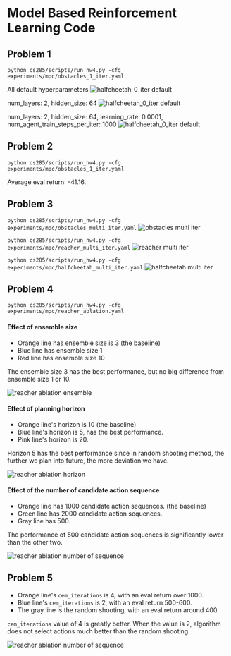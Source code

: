 

# Model Based Reinforcement Learning Code

## Problem 1
`python cs285/scripts/run_hw4.py -cfg experiments/mpc/obstacles_1_iter.yaml`

All default hyperparameters
![halfcheetah_0_iter default](https://github.com/wuwowuyi/Berkeley-CS285-Deep-Reinforcement-Learning/blob/learning/hw4/data/cheetah-cs285-v0_cheetah_0iter_l1_h32_mpcrandom_horizon10_actionseq1000_02-11-2023_16-48-34/itr_0_loss_curve.png)

num_layers: 2, hidden_size: 64
![halfcheetah_0_iter default](https://github.com/wuwowuyi/Berkeley-CS285-Deep-Reinforcement-Learning/blob/learning/hw4/data/cheetah-cs285-v0_cheetah_0iter_l2_h64_mpcrandom_horizon10_actionseq1000_02-11-2023_20-22-07/itr_0_loss_curve.png)

num_layers: 2, hidden_size: 64, learning_rate: 0.0001, num_agent_train_steps_per_iter: 1000
![halfcheetah_0_iter default](https://github.com/wuwowuyi/Berkeley-CS285-Deep-Reinforcement-Learning/blob/learning/hw4/data/cheetah-cs285-v0_cheetah_0iter_l2_h64_mpcrandom_horizon10_actionseq1000_02-11-2023_20-22-07/itr_0_loss_curve.png)

## Problem 2
`python cs285/scripts/run_hw4.py -cfg experiments/mpc/obstacles_1_iter.yaml`

Average eval return: -41.16.

## Problem 3

`python cs285/scripts/run_hw4.py -cfg experiments/mpc/obstacles_multi_iter.yaml`
![obstacles multi iter](https://github.com/wuwowuyi/Berkeley-CS285-Deep-Reinforcement-Learning/blob/learning/hw4/result_plots/obstacles_multi_iter.png)

`python cs285/scripts/run_hw4.py -cfg experiments/mpc/reacher_multi_iter.yaml`
![reacher multi iter](https://github.com/wuwowuyi/Berkeley-CS285-Deep-Reinforcement-Learning/blob/learning/hw4/result_plots/reacher_multi_iter.png)

`python cs285/scripts/run_hw4.py -cfg experiments/mpc/halfcheetah_multi_iter.yaml`
![halfcheetah multi iter](https://github.com/wuwowuyi/Berkeley-CS285-Deep-Reinforcement-Learning/blob/learning/hw4/result_plots/cheetah_multi_iter.png)

## Problem 4
`python cs285/scripts/run_hw4.py -cfg experiments/mpc/reacher_ablation.yaml`

#### Effect of ensemble size
* Orange line has ensemble size is 3 (the baseline)
* Blue line has ensemble size 1
* Red line has ensemble size 10

The ensemble size 3 has the best performance, but no big difference from ensemble size 1 or 10.

![reacher ablation ensemble](https://github.com/wuwowuyi/Berkeley-CS285-Deep-Reinforcement-Learning/blob/learning/hw4/result_plots/reacher_ablation_ensemble.png)

#### Effect of planning horizon
* Orange line's horizon is 10 (the baseline)
* Blue line's horizon is 5, has the best performance.
* Pink line's horizon is 20.

Horizon 5 has the best performance since in random shooting method, the further we plan into future, the more deviation we have.

![reacher ablation horizon](https://github.com/wuwowuyi/Berkeley-CS285-Deep-Reinforcement-Learning/blob/learning/hw4/result_plots/reacher_ablation_horizon.png)

#### Effect of the number of candidate action sequence

* Orange line has 1000 candidate action sequences. (the baseline)
* Green line has 2000 candidate action sequences.
* Gray line has 500.

The performance of 500 candidate action sequences is significantly lower than the other two. 

![reacher ablation number of sequence](https://github.com/wuwowuyi/Berkeley-CS285-Deep-Reinforcement-Learning/blob/learning/hw4/result_plots/reacher_ablation_num_seq.png)

## Problem 5

* Orange line's `cem_iterations` is 4, with an eval return over 1000.
* Blue line's `cem_iterations` is 2, with an eval return 500-600.
* The gray line is the random shooting, with an eval return around 400.

`cem_iterations` value of 4 is greatly better. When the value is 2, algorithm does not select actions much better than the random shooting.

![reacher ablation number of sequence](https://github.com/wuwowuyi/Berkeley-CS285-Deep-Reinforcement-Learning/blob/learning/hw4/result_plots/reacher_cem.png)

